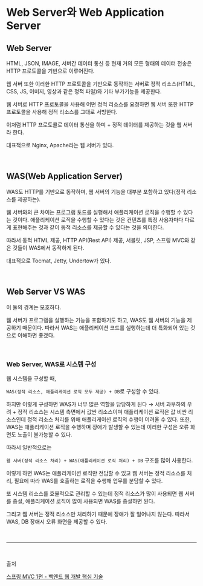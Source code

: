 # Web Server와 Web Application Server

## Web Server

HTML, JSON, IMAGE, 서버간 데이터 통신 등 현재 거의 모든 형태의 데이터 전송은 HTTP 프로토콜을 기반으로 이루어진다.

웹 서버 또한 이러한 HTTP 프로토콜을 기반으로 동작하는 서버로 정적 리소스(HTML, CSS, JS, 이미지, 영상과 같은 정적 파일)와 기타 부가기능을 제공한다.

웹 서버로 HTTP 프로토콜을 사용해 어떤 정적 리소스를 요청하면 웹 서버 또한 HTTP 프로토콜을 사용해 정적 리소스를 그대로 서빙한다.

이처럼 HTTP 프로토콜로 데이터 통신을 하며 + 정적 데이터를 제공하는 것을 웹 서버라 한다.

대표적으로 Nginx, Apache라는 웹 서버가 있다.

<br/>

## WAS(Web Application Server)

WAS도 HTTP를 기반으로 동작하며, 웹 서버의 기능을 대부분 포함하고 있다(정적 리소스를 제공하는).

웹 서버와의 큰 차이는 프로그램 토드를 실행해서 애플리케이션 로직을 수행할 수 있다는 것이다. 애플리케이션 로직을 수행할 수 있다는 것은 컨텐츠를 특정 사용자마다 다르게 표현해주는 것과 같이 동적 리소스를 제공할 수 있다는 것을 의미한다.

따라서 동적 HTML 제공, HTTP API(Rest API) 제공, 서블릿, JSP, 스프링 MVC와 같은 것들이 WAS에서 동작하게 된다. 

대표적으로 Tocmat, Jetty, Undertow가 있다.

<br/>

## Web Server VS WAS

이 둘의 경계는 모호하다. 

웹 서버가 프로그램을 실행하는 기능을 포함하기도 하고, WAS도 웹 서버의 기능을 제공하기 때문이다. 따라서 WAS는 애플리케이션 코드를 실행하는데 더 특화되어 있는 것으로 이해하면 좋겠다.

<br/>

### Web Server, WAS로 시스템 구성

웹 시스템을 구성할 때,

`WAS(정적 리소스, 애플리케이션 로직 모두 제공) + DB`로 구성할 수 있다.

하지만 이렇게 구성하면 WAS가 너무 많은 역할을 담당하게 된다 → 서버 과부하의 우려 + 정적 리소스는 시스템 측면에서 값싼 리소스이며 애플리케이션 로직은 값 비싼 리소스인데 정적 리소스 처리를 위해 애플리케이션 로직의 수행이 어려울 수 있다. 또한, WAS는 애플리케이션 로직을 수행하며 장애가 발생할 수 있는데 이러한 구성은 오류 화면도 노출이 불가능할 수 있다.

따라서 일반적으로는

`웹 서버(정적 리소스 처리) + WAS(애플리케이션 로직 처리) + DB` 구조를 많이 사용한다.

이렇게 하면 WAS는 애플리케이션 로직만 전담할 수 있고 웹 서버는 정적 리소스를 처리, 필요에 따라 WAS를 호출하는 로직을 수행해 업무를 분담할 수 있다.

또 시스템 리소스를 효율적으로 관리할 수 있는데 정적 리소스가 많이 사용되면 웹 서버를 증설, 애플리케이션 로직이 많이 사용되면 WAS를 증설하면 된다.

그리고 웹 서버는 정적 리소스만 처리하기 때문에 장애가 잘 일어나지 않는다. 따라서 WAS, DB 장애시 오류 화면을 제공할 수 있다.

<br/>

---

<br/>

출처

[스프링 MVC 1편 - 백엔드 웹 개발 핵심 기술](https://www.inflearn.com/course/%EC%8A%A4%ED%94%84%EB%A7%81-mvc-1/dashboard)